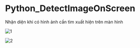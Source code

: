 # Python_DetectImageOnScreen
Nhận diện khi có hình ảnh cần tìm xuất hiện trên màn hình

![1](https://github.com/sanguyeenx96/Python_DetectImageOnScreen/assets/103011257/64f356cd-ff16-4878-9622-30b3db5fdbb0)

![2](https://github.com/sanguyeenx96/Python_DetectImageOnScreen/assets/103011257/1da27420-a9b4-416d-afb2-a44d5811fdd8)
